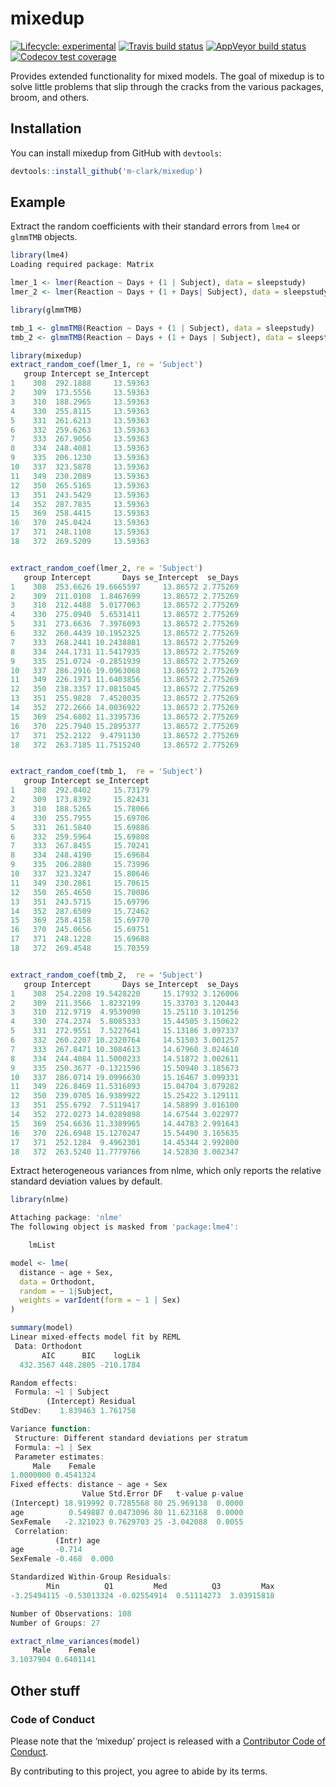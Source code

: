 
<!-- README.md is generated from README.Rmd. Please edit that file -->

# mixedup

<!-- badges: start -->

[![Lifecycle:
experimental](https://img.shields.io/badge/lifecycle-experimental-orange.svg)](https://www.tidyverse.org/lifecycle/#experimental)
[![Travis build
status](https://travis-ci.org/m-clark/mixedup.svg?branch=master)](https://travis-ci.org/m-clark/mixedup)
[![AppVeyor build
status](https://ci.appveyor.com/api/projects/status/github/m-clark/mixedup?branch=master&svg=true)](https://ci.appveyor.com/project/m-clark/mixedup)
[![Codecov test
coverage](https://codecov.io/gh/m-clark/mixedup/branch/master/graph/badge.svg)](https://codecov.io/gh/m-clark/mixedup?branch=master)
<!-- badges: end -->

Provides extended functionality for mixed models. The goal of mixedup is
to solve little problems that slip through the cracks from the various
packages, broom, and others.

## Installation

You can install mixedup from GitHub with `devtools`:

``` r
devtools::install_github('m-clark/mixedup')
```

## Example

Extract the random coefficients with their standard errors from `lme4`
or `glmmTMB` objects.

``` r
library(lme4)
Loading required package: Matrix

lmer_1 <- lmer(Reaction ~ Days + (1 | Subject), data = sleepstudy)
lmer_2 <- lmer(Reaction ~ Days + (1 + Days| Subject), data = sleepstudy)

library(glmmTMB)

tmb_1 <- glmmTMB(Reaction ~ Days + (1 | Subject), data = sleepstudy)
tmb_2 <- glmmTMB(Reaction ~ Days + (1 + Days | Subject), data = sleepstudy)
```

``` r
library(mixedup)
extract_random_coef(lmer_1, re = 'Subject')
   group Intercept se_Intercept
1    308  292.1888     13.59363
2    309  173.5556     13.59363
3    310  188.2965     13.59363
4    330  255.8115     13.59363
5    331  261.6213     13.59363
6    332  259.6263     13.59363
7    333  267.9056     13.59363
8    334  248.4081     13.59363
9    335  206.1230     13.59363
10   337  323.5878     13.59363
11   349  230.2089     13.59363
12   350  265.5165     13.59363
13   351  243.5429     13.59363
14   352  287.7835     13.59363
15   369  258.4415     13.59363
16   370  245.0424     13.59363
17   371  248.1108     13.59363
18   372  269.5209     13.59363


extract_random_coef(lmer_2, re = 'Subject')
   group Intercept       Days se_Intercept  se_Days
1    308  253.6626 19.6665597     13.86572 2.775269
2    309  211.0108  1.8467699     13.86572 2.775269
3    310  212.4488  5.0177063     13.86572 2.775269
4    330  275.0940  5.6531411     13.86572 2.775269
5    331  273.6636  7.3976093     13.86572 2.775269
6    332  260.4439 10.1952325     13.86572 2.775269
7    333  268.2441 10.2438881     13.86572 2.775269
8    334  244.1731 11.5417935     13.86572 2.775269
9    335  251.0724 -0.2851939     13.86572 2.775269
10   337  286.2916 19.0963068     13.86572 2.775269
11   349  226.1971 11.6403856     13.86572 2.775269
12   350  238.3357 17.0815045     13.86572 2.775269
13   351  255.9828  7.4520035     13.86572 2.775269
14   352  272.2666 14.0036922     13.86572 2.775269
15   369  254.6802 11.3395736     13.86572 2.775269
16   370  225.7940 15.2895377     13.86572 2.775269
17   371  252.2122  9.4791130     13.86572 2.775269
18   372  263.7185 11.7515240     13.86572 2.775269


extract_random_coef(tmb_1,  re = 'Subject')
   group Intercept se_Intercept
1    308  292.0402     15.73179
2    309  173.8392     15.82431
3    310  188.5265     15.78066
4    330  255.7955     15.69706
5    331  261.5840     15.69886
6    332  259.5964     15.69808
7    333  267.8455     15.70241
8    334  248.4190     15.69684
9    335  206.2880     15.73996
10   337  323.3247     15.80646
11   349  230.2861     15.70615
12   350  265.4650     15.70086
13   351  243.5715     15.69796
14   352  287.6509     15.72462
15   369  258.4158     15.69770
16   370  245.0656     15.69751
17   371  248.1228     15.69688
18   372  269.4548     15.70359


extract_random_coef(tmb_2,  re = 'Subject')
   group Intercept       Days se_Intercept  se_Days
1    308  254.2208 19.5428220     15.17932 3.126006
2    309  211.3566  1.8232199     15.33703 3.120443
3    310  212.9719  4.9539090     15.25110 3.101256
4    330  274.2374  5.8085333     15.44505 3.150622
5    331  272.9551  7.5227641     15.13186 3.097337
6    332  260.2207 10.2320764     14.51503 3.001257
7    333  267.8471 10.3084613     14.67960 3.024610
8    334  244.4084 11.5000233     14.51872 3.002611
9    335  250.3677 -0.1321596     15.50940 3.185673
10   337  286.0714 19.0996630     15.16467 3.099331
11   349  226.8469 11.5316893     15.04704 3.079282
12   350  239.0705 16.9389922     15.25422 3.129111
13   351  255.6792  7.5119417     14.58899 3.016100
14   352  272.0273 14.0289898     14.67544 3.022977
15   369  254.6636 11.3389965     14.44783 2.991643
16   370  226.6948 15.1270247     15.54490 3.165635
17   371  252.1284  9.4962301     14.45344 2.992800
18   372  263.5240 11.7779766     14.52830 3.002347
```

Extract heterogeneous variances from nlme, which only reports the
relative standard deviation values by default.

``` r
library(nlme)

Attaching package: 'nlme'
The following object is masked from 'package:lme4':

    lmList

model <- lme(
  distance ~ age + Sex, 
  data = Orthodont, 
  random = ~ 1|Subject,
  weights = varIdent(form = ~ 1 | Sex)
)

summary(model)
Linear mixed-effects model fit by REML
 Data: Orthodont 
       AIC      BIC    logLik
  432.3567 448.2805 -210.1784

Random effects:
 Formula: ~1 | Subject
        (Intercept) Residual
StdDev:    1.839463 1.761758

Variance function:
 Structure: Different standard deviations per stratum
 Formula: ~1 | Sex 
 Parameter estimates:
     Male    Female 
1.0000000 0.4541324 
Fixed effects: distance ~ age + Sex 
                Value Std.Error DF   t-value p-value
(Intercept) 18.919992 0.7285568 80 25.969138  0.0000
age          0.549887 0.0473096 80 11.623168  0.0000
SexFemale   -2.321023 0.7629703 25 -3.042088  0.0055
 Correlation: 
          (Intr) age   
age       -0.714       
SexFemale -0.468  0.000

Standardized Within-Group Residuals:
        Min          Q1         Med          Q3         Max 
-3.25494115 -0.53013324 -0.02554914  0.51114273  3.03915818 

Number of Observations: 108
Number of Groups: 27 

extract_nlme_variances(model)
     Male    Female 
3.1037904 0.6401141 
```

## Other stuff

### Code of Conduct

Please note that the ‘mixedup’ project is released with a [Contributor
Code of Conduct](.github/CODE_OF_CONDUCT.md).

By contributing to this project, you agree to abide by its terms.
